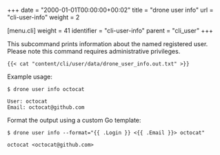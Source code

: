 +++
date = "2000-01-01T00:00:00+00:02"
title = "drone user info"
url = "cli-user-info"
weight = 2

[menu.cli]
  weight = 41
  identifier = "cli-user-info"
  parent = "cli_user"
+++

This subcommand prints information about the named registered user. Please note this command requires administrative privileges.

```text
{{< cat "content/cli/user/data/drone_user_info.out.txt" >}}
```

Example usage:

```text
$ drone user info octocat

User: octocat
Email: octocat@github.com
```

Format the output using a custom Go template:

```text
$ drone user info --format="{{ .Login }} <{{ .Email }}> octocat"

octocat <octocat@github.com>
```
